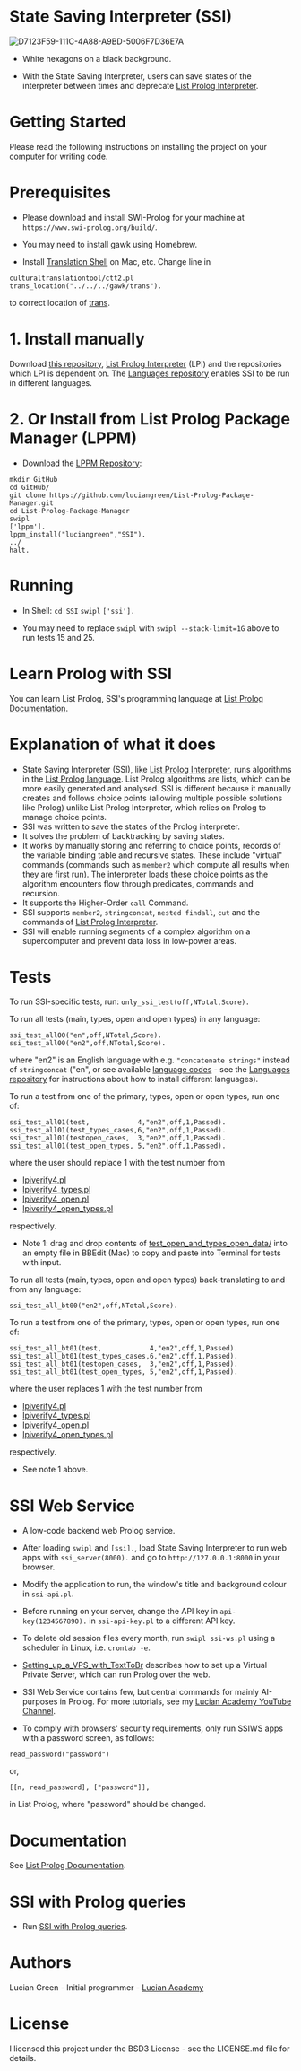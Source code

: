 # State Saving Interpreter (SSI)

![D7123F59-111C-4A88-A9BD-5006F7D36E7A](https://user-images.githubusercontent.com/15845542/226259087-0e485e4f-feaa-4bcc-95bc-ac81b31a5994.jpeg)
* White hexagons on a black background.

* With the State Saving Interpreter, users can save states of the interpreter between times and deprecate <a href="https://github.com/luciangreen/listprologinterpreter">List Prolog Interpreter</a>.

# Getting Started

Please read the following instructions on installing the project on your computer for writing code.

# Prerequisites

* Please download and install SWI-Prolog for your machine at `https://www.swi-prolog.org/build/`.

* You may need to install gawk using Homebrew.

* Install <a href="https://github.com/soimort/translate-shell">Translation Shell</a> on Mac, etc.
Change line in
```
culturaltranslationtool/ctt2.pl
trans_location("../../../gawk/trans").
```
to correct location of <a href="https://github.com/soimort/translate-shell">trans</a>.

# 1. Install manually

Download <a href="http://github.com/luciangreen/SSI/">this repository</a>, <a href="http://github.com/luciangreen/listprologinterpreter/">List Prolog Interpreter</a> (LPI) and the repositories which LPI is dependent on.  The <a href="https://github.com/luciangreen/Languages"> Languages repository</a> enables SSI to be run in different languages.

# 2. Or Install from List Prolog Package Manager (LPPM)

* Download the <a href="https://github.com/luciangreen/List-Prolog-Package-Manager">LPPM Repository</a>:

```
mkdir GitHub
cd GitHub/
git clone https://github.com/luciangreen/List-Prolog-Package-Manager.git
cd List-Prolog-Package-Manager
swipl
['lppm'].
lppm_install("luciangreen","SSI").
../
halt.
```

# Running

* In Shell:
`cd SSI`
`swipl`
`['ssi'].`    

* You may need to replace `swipl` with `swipl --stack-limit=1G` above to run tests 15 and 25.

# Learn Prolog with SSI

You can learn List Prolog, SSI's programming language at <a href="https://github.com/luciangreen/listprologinterpreter/blob/master/LPI_docs.md">List Prolog Documentation</a>.

# Explanation of what it does

* State Saving Interpreter (SSI), like <a href="https://github.com/luciangreen/listprologinterpreter">List Prolog Interpreter</a>, runs algorithms in the <a href="https://github.com/luciangreen/listprologinterpreter/blob/master/LPI_docs.md">List Prolog language</a>.  List Prolog algorithms are lists, which can be more easily generated and analysed.  SSI is different because it manually creates and follows choice points (allowing multiple possible solutions like Prolog) unlike List Prolog Interpreter, which relies on Prolog to manage choice points.
* SSI was written to save the states of the Prolog interpreter. 
* It solves the problem of backtracking by saving states.
* It works by manually storing and referring to choice points, records of the variable binding table and recursive states. These include "virtual" commands (commands such as `member2` which compute all results when they are first run). The interpreter loads these choice points as the algorithm encounters flow through predicates, commands and recursion.
* It supports the Higher-Order `call` Command.
* SSI supports `member2`, `stringconcat`, `nested findall`, `cut` and the commands of <a href="https://github.com/luciangreen/listprologinterpreter/blob/master/LPI_docs.md">List Prolog Interpreter</a>.
* SSI will enable running segments of a complex algorithm on a supercomputer and prevent data loss in low-power areas.

# Tests

To run SSI-specific tests, run:
`only_ssi_test(off,NTotal,Score).`

To run all tests (main, types, open and open types) in any language:
```
ssi_test_all00("en",off,NTotal,Score).
ssi_test_all00("en2",off,NTotal,Score).
```
where "en2" is an English language with e.g. `"concatenate strings"` instead of `stringconcat` ("en", or see available <a href="https://github.com/soimort/translate-shell">language codes</a> - see the <a href="https://github.com/luciangreen/Languages"> Languages repository</a> for instructions about how to install different languages).

To run a test from one of the primary, types, open or open types, run one of:
```
ssi_test_all01(test,            4,"en2",off,1,Passed).
ssi_test_all01(test_types_cases,6,"en2",off,1,Passed).
ssi_test_all01(testopen_cases,  3,"en2",off,1,Passed).
ssi_test_all01(test_open_types, 5,"en2",off,1,Passed).
```
where the user should replace 1 with the test number from

* <a href="https://github.com/luciangreen/listprologinterpreter/blob/master/lpiverify4.pl">lpiverify4.pl</a>
* <a href="https://github.com/luciangreen/listprologinterpreter/blob/master/lpiverify4_types.pl">lpiverify4_types.pl</a>
* <a href="https://github.com/luciangreen/listprologinterpreter/blob/master/lpiverify4_open.pl">lpiverify4_open.pl</a>
* <a href="https://github.com/luciangreen/listprologinterpreter/blob/master/lpiverify4_open_types.pl">lpiverify4_open_types.pl</a>

respectively.

* Note 1: drag and drop contents of <a href="https://github.com/luciangreen/listprologinterpreter/blob/master/test_open_and_types_open_data/">test_open_and_types_open_data/</a> into an empty file in BBEdit (Mac) to copy and paste into Terminal for tests with input.

To run all tests (main, types, open and open types) back-translating to and from any language:
```
ssi_test_all_bt00("en2",off,NTotal,Score).
```

To run a test from one of the primary, types, open or open types, run one of:
```
ssi_test_all_bt01(test,            4,"en2",off,1,Passed).
ssi_test_all_bt01(test_types_cases,6,"en2",off,1,Passed).
ssi_test_all_bt01(testopen_cases,  3,"en2",off,1,Passed).
ssi_test_all_bt01(test_open_types, 5,"en2",off,1,Passed).
```
where the user replaces 1 with the test number from

* <a href="https://github.com/luciangreen/listprologinterpreter/blob/master/lpiverify4.pl">lpiverify4.pl</a>
* <a href="https://github.com/luciangreen/listprologinterpreter/blob/master/lpiverify4_types.pl">lpiverify4_types.pl</a>
* <a href="https://github.com/luciangreen/listprologinterpreter/blob/master/lpiverify4_open.pl">lpiverify4_open.pl</a>
* <a href="https://github.com/luciangreen/listprologinterpreter/blob/master/lpiverify4_open_types.pl">lpiverify4_open_types.pl</a>

respectively.

* See note 1 above.

# SSI Web Service

* A low-code backend web Prolog service.

* After loading `swipl` and `[ssi].`, load State Saving Interpreter to run web apps with `ssi_server(8000).` and go to `http://127.0.0.1:8000` in your browser.

* Modify the application to run, the window's title and background colour in `ssi-api.pl`.

* Before running on your server, change the API key in `api-key(1234567890).` in `ssi-api-key.pl` to a different API key.

* To delete old session files every month, run `swipl ssi-ws.pl` using a scheduler in Linux, i.e. `crontab -e`.

* <a href="https://github.com/luciangreen/Text-to-Breasonings/blob/master/Setting_up_a_VPS_with_TextToBr.txt">Setting_up_a_VPS_with_TextToBr</a> describes how to set up a Virtual Private Server, which can run Prolog over the web.

* SSI Web Service contains few, but central commands for mainly AI-purposes in Prolog.  For more tutorials, see my <a href="https://www.youtube.com/channel/UCWpmrriB-XGpWWpWgReqluQ">Lucian Academy YouTube Channel</a>.

* To comply with browsers' security requirements, only run SSIWS apps with a password screen, as follows:
```
read_password("password")
```
or,
```
[[n, read_password], ["password"]],
```
in List Prolog, where "password" should be changed.

# Documentation

See <a href="https://github.com/luciangreen/listprologinterpreter/blob/master/LPI_docs.md">List Prolog Documentation</a>.

# SSI with Prolog queries

* Run <a href="https://github.com/luciangreen/Philosophy">SSI with Prolog queries</a>.

# Authors

Lucian Green - Initial programmer - <a href="https://www.lucianacademy.com/">Lucian Academy</a>

# License

I licensed this project under the BSD3 License - see the LICENSE.md file for details.
